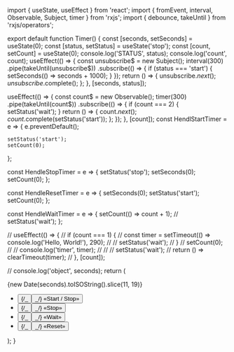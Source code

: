 import { useState, useEffect } from 'react'; import { fromEvent, interval,
Observable, Subject, timer } from 'rxjs'; import { debounce, takeUntil } from
'rxjs/operators';

export default function Timer() { const [seconds, setSeconds] = useState(0);
const [status, setStatus] = useState('stop'); const [count, setCount] =
useState(0); console.log('STATUS', status); console.log('count', count);
useEffect(() => { const unsubscribe$ = new Subject(); interval(300)
.pipe(takeUntil(unsubscribe$))
      .subscribe(() => {
        if (status === 'start') {
          setSeconds(() => seconds + 1000);
        }
      });
    return () => {
      unsubscribe$.next();
unsubscribe$.complete(); }; }, [seconds, status]);

useEffect(() => { const count$ = new Observable(); timer(300)
.pipe(takeUntil(count$))
      .subscribe(() => {
        if (count === 2) {
          setStatus('wait');
        }
        return () => {
          count$.next();
count$.complete(setStatus('start')); }; }); }, [count]); const HendlStartTimer =
e => { e.preventDefault();

    setStatus('start');
    setCount(0);

};

const HendleStopTimer = e => { setStatus('stop'); setSeconds(0); setCount(0); };

const HendleResetTimer = e => { setSeconds(0); setStatus('start'); setCount(0);
};

const HendleWaitTimer = e => { setCount(() => count + 1); // setStatus('wait');
};

// useEffect(() => { // if (count === 1) { // const timer = setTimeout(() =>
console.log('Hello, World!'), 290); // // setStatus('wait'); // } //
setCount(0); // // console.log('timer', timer); // // // setStatus('wait'); //
return () => clearTimeout(timer); // }, [count]);

// console.log('object', seconds); return ( <div className="container"> <span>
{new Date(seconds).toISOString().slice(11, 19)}</span> <ul className="button">

<li className="button__item"> <button name="start" onClick={HendlStartTimer}>
{/_ <button name="start" value={name} onClick={HendlStartTimer}> _/} «Start /
Stop» </button> </li> <li className="button__item">
<button name="stop" onClick={HendleStopTimer}> {/_
<button name="stop" value={name} onClick={HendleStopTimer}> _/} «Stop» </button>
</li> <li className="button__item">
<button name="wait" id="timer-1" onClick={HendleWaitTimer}> {/_
<button name="wait" value={name} onClick={HendleWaitTimer}> _/} «Wait» </button>
</li> <li className="button__item">
<button name="reset" onClick={HendleResetTimer}> {/_
<button name="reset" value={name} onClick={HendleResetTimer}> _/} «Reset»
</button> </li> </ul> </div> ); }

